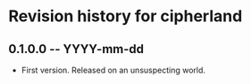 # Revision history for cipherland

## 0.1.0.0 -- YYYY-mm-dd

* First version. Released on an unsuspecting world.
